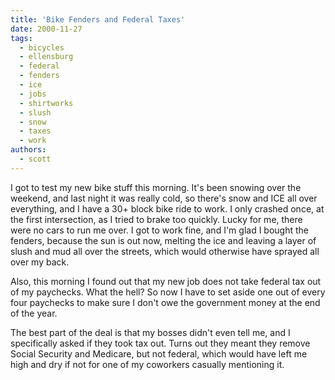 ```yaml
---
title: 'Bike Fenders and Federal Taxes'
date: 2000-11-27
tags:
  - bicycles
  - ellensburg
  - federal
  - fenders
  - ice
  - jobs
  - shirtworks
  - slush
  - snow
  - taxes
  - work
authors:
  - scott
---
```


I got to test my new bike stuff this morning. It's been snowing over the weekend, and last night it was really cold, so there's snow and ICE all over everything, and I have a 30+ block bike ride to work. I only crashed once, at the first intersection, as I tried to brake too quickly. Lucky for me, there were no cars to run me over. I got to work fine, and I'm glad I bought the fenders, because the sun is out now, melting the ice and leaving a layer of slush and mud all over the streets, which would otherwise have sprayed all over my back.

Also, this morning I found out that my new job does not take federal tax out of my paychecks. What the hell? So now I have to set aside one out of every four paychecks to make sure I don't owe the government money at the end of the year.

The best part of the deal is that my bosses didn't even tell me, and I specifically asked if they took tax out. Turns out they meant they remove Social Security and Medicare, but not federal, which would have left me high and dry if not for one of my coworkers casually mentioning it.
